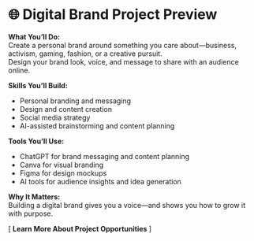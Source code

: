 # 🌐 Digital Brand Project Preview  

**What You’ll Do:**  
Create a personal brand around something you care about—business, activism, gaming, fashion, or a creative pursuit.  
Design your brand look, voice, and message to share with an audience online.  

**Skills You’ll Build:**  
- Personal branding and messaging  
- Design and content creation  
- Social media strategy  
- AI-assisted brainstorming and content planning  

**Tools You’ll Use:**  
- ChatGPT for brand messaging and content planning  
- Canva for visual branding  
- Figma for design mockups  
- AI tools for audience insights and idea generation  

**Why It Matters:**  
Building a digital brand gives you a voice—and shows you how to grow it with purpose.  

[ **Learn More About Project Opportunities** ]  
